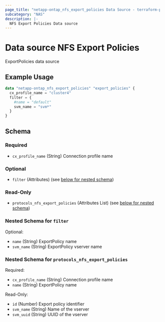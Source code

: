 ```yaml
---
page_title: "netapp-ontap_nfs_export_policies Data Source - terraform-provider-netapp-ontap"
subcategory: "NAS"
description: |-
  NFS Export Policies Data source
---
```


# Data source NFS Export Policies

ExportPolicies data source

## Example Usage
```terraform
data "netapp-ontap_nfs_export_policies" "export_policies" {
  cx_profile_name = "cluster4"
  filter = {
    #name = "default"
    svm_name = "svm*"
  }
}
```



<!-- schema generated by tfplugindocs -->
## Schema

### Required

- `cx_profile_name` (String) Connection profile name

### Optional

- `filter` (Attributes) (see [below for nested schema](#nestedatt--filter))

### Read-Only

- `protocols_nfs_export_policies` (Attributes List) (see [below for nested schema](#nestedatt--protocols_nfs_export_policies))

<a id="nestedatt--filter"></a>
### Nested Schema for `filter`

Optional:

- `name` (String) ExportPolicy name
- `svm_name` (String) ExportPolicy vserver name


<a id="nestedatt--protocols_nfs_export_policies"></a>
### Nested Schema for `protocols_nfs_export_policies`

Required:

- `cx_profile_name` (String) Connection profile name
- `name` (String) ExportPolicy name

Read-Only:

- `id` (Number) Export policy identifier
- `svm_name` (String) Name of the vserver
- `svm_uuid` (String) UUID of the vserver


